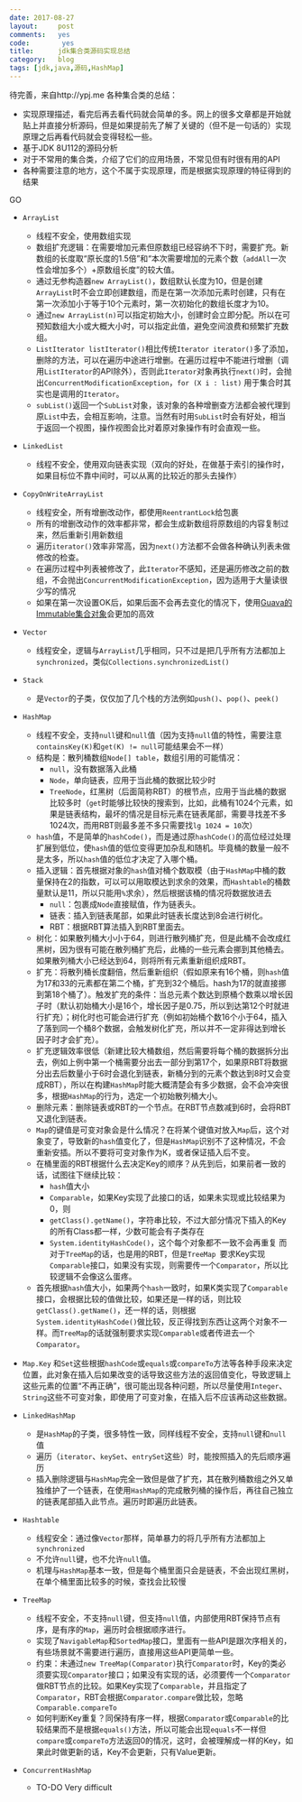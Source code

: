 ```yaml
---
date: 2017-08-27
layout:     post
comments:   yes
code:        yes
title:      jdk集合类源码实现总结
category:   blog
tags: [jdk,java,源码,HashMap]
---
```

待完善，来自http://ypj.me
各种集合类的总结：

* 实现原理描述，看完后再去看代码就会简单的多。网上的很多文章都是开始就贴上并直接分析源码，但是如果提前先了解了关键的（但不是一句话的）实现原理之后再看代码就会变得轻松一些。
* 基于JDK 8U112的源码分析
* 对于不常用的集合类，介绍了它们的应用场景，不常见但有时很有用的API
* 各种需要注意的地方，这个不属于实现原理，而是根据实现原理的特征得到的结果

GO

* `ArrayList`
  * 线程不安全，使用数组实现
  * 数组扩充逻辑：在需要增加元素但原数组已经容纳不下时，需要扩充。新数组的长度取“原长度的1.5倍”和“本次需要增加的元素个数（`addAll`一次性会增加多个）+原数组长度”的较大值。
  * 通过无参构造器`new ArrayList()`，数组默认长度为10，但是创建`ArrayList`时不会立即创建数组，而是在第一次添加元素时创建，只有在第一次添加小于等于10个元素时，第一次初始化的数组长度才为10。
  * 通过`new ArrayList(n)`可以指定初始大小，创建时会立即分配。所以在可预知数组大小或大概大小时，可以指定此值，避免空间浪费和频繁扩充数组。
  * `ListIterator listIterator()`相比传统`Iterator iterator()`多了添加，删除的方法，可以在遍历中途进行增删。在遍历过程中不能进行增删（调用`ListIterator`的API除外），否则此`Iterator`对象再执行`next()`时，会抛出`ConcurrentModificationException`，`for (X i : list)` 用于集合时其实也是调用的`Iterator`。
  * `subList()`返回一个`SubList`对象，该对象的各种增删查方法都会被代理到原`List`中去，会相互影响，注意。当然有时用`SubList`时会有好处，相当于返回一个视图，操作视图会比对着原对象操作有时会直观一些。

* `LinkedList`
  * 线程不安全，使用双向链表实现（双向的好处，在做基于索引的操作时，如果目标位不靠中间时，可以从离的比较近的那头去操作）

* `CopyOnWriteArrayList`
  * 线程安全，所有增删改动作，都使用`ReentrantLock`给包裹
  * 所有的增删改动作的效率都非常，都会生成新数组将原数组的内容复制过来，然后重新引用新数组
  * 遍历`iterator()`效率非常高，因为`next()`方法都不会做各种确认列表未做修改的检查。
  * 在遍历过程中列表被修改了，此`Iterator`不感知，还是遍历修改之前的数组，不会抛出`ConcurrentModificationException`，因为适用于大量读很少写的情况
  * 如果在第一次设置OK后，如果后面不会再去变化的情况下，使用[Guava的Immutable集合对象](https://github.com/google/guava/wiki/ImmutableCollectionsExplained)会更加的高效

* `Vector`
  * 线程安全，逻辑与`ArrayList`几乎相同，只不过是把几乎所有方法都加上`synchronized`，类似`Collections.synchronizedList()`

* `Stack`
  * 是`Vector`的子类，仅仅加了几个栈的方法例如`push()`、`pop()`、`peek()`

* `HashMap`
  * 线程不安全，支持`null`键和`null`值（因为支持`null`值的特性，需要注意`containsKey(K)`和`get(K) != null`可能结果会不一样）
  * 结构是：散列桶数组`Node[] table`，数组引用的可能情况：
    * `null`，没有数据落入此桶
    * `Node`，单向链表，应用于当此桶的数据比较少时
    * `TreeNode`，红黑树（后面简称RBT）的根节点，应用于当此桶的数据比较多时（`get`时能够比较快的搜索到，比如，此桶有1024个元素，如果是链表结构，最坏的情况是目标元素在链表尾部，需要寻找差不多1024次，而用RBT则最多差不多只需要找`lg 1024 = 10`次）
  * `hash`值，不是简单的`hashCode()`，而是通过原`hashCode()`的高位经过处理扩展到低位，使`hash`值的低位变得更加杂乱和随机。毕竟桶的数量一般不是太多，所以`hash`值的低位才决定了入哪个桶。
  * 插入逻辑：首先根据对象的`hash`值对桶个数取模（由于`HashMap`中桶的数量保持在2的指数，可以可以用取模达到求余的效果，而`Hashtable`的桶数量默认是11，所以只能用`%`求余），然后根据该桶的情况将数据放进去
    * `null`：包裹成`Node`直接赋值，作为链表头。
    * 链表：插入到链表尾部，如果此时链表长度达到8会进行树化。
    * RBT：根据RBT算法插入到RBT里面去。
  * 树化：如果散列桶大小小于64，则进行散列桶扩充，但是此桶不会改成红黑树，因为很有可能在散列桶扩充后，此桶的一些元素会挪到其他桶去。如果散列桶大小已经达到64，则将所有元素重新组织成RBT。
  * 扩充：将散列桶长度翻倍，然后重新组织（假如原来有16个桶，则`hash`值为17和33的元素都在第二个桶，扩充到32个桶后。hash为17的就直接挪到第18个桶了）。触发扩充的条件：当总元素个数达到原桶个数乘以增长因子时（默认初始桶大小是16个，增长因子是0.75，所以到达第12个时就进行扩充）；树化时也可能会进行扩充（例如初始桶个数16个小于64，插入了落到同一个桶8个数据，会触发树化扩充，所以并不一定非得达到增长因子时才会扩充）。
  * 扩充逻辑效率很低（新建比较大桶数组，然后需要将每个桶的数据拆分出去，例如上例中第一个桶需要分出去一部分到第17个，如果原RBT将数据分出去后数量小于6时会退化到链表，新桶分到的元素个数达到8时又会变成RBT），所以在构建`HashMap`时能大概清楚会有多少数据，会不会冲突很多，根据`HashMap`的行为，选定一个初始散列桶大小。
  * 删除元素：删除链表或RBT的一个节点。在RBT节点数减到6时，会将RBT又退化到链表。
  * `Map`的键值是可变对象会是什么情况？在将某个键值对放入`Map`后，这个对象变了，导致新的`hash`值变化了，但是`HashMap`识别不了这种情况，不会重新安插。所以不要将可变对象作为K，或者保证插入后不变。
  * 在桶里面的RBT根据什么去决定Key的顺序？从先到后，如果前者一致的话，试图往下继续比较：
    * `hash`值大小
    * `Comparable`，如果Key实现了此接口的话，如果未实现或比较结果为0，则
    * `getClass().getName()`，字符串比较，不过大部分情况下插入的Key的所有Class都一样，少数可能会有子类存在
    * `System.identityHashCode()`，这个每个对象都不一致不会再重复
    而对于`TreeMap`的话，也是用的RBT，但是`TreeMap `要求Key实现`Comparable`接口，如果没有实现，则需要传一个`Comparator`，所以比较逻辑不会像这么蛋疼。
  * 首先根据`hash`值大小，如果两个`hash`一致时，如果K类实现了`Comparable`接口，会根据比较的值做比较，如果还是一样的话，则比较`getClass().getName()`，还一样的话，则根据`System.identityHashCode()`做比较，反正得找到东西让这两个对象不一样。而`TreeMap`的话就强制要求实现`Comparable`或者传进去一个`Comparator`。

* `Map.Key` 和`Set`这些根据`hashCode`或`equals`或`compareTo`方法等各种手段来决定位置，此对象在插入后如果改变的话导致这些方法的返回值变化，导致逻辑上这些元素的位置“不再正确”，很可能出现各种问题，所以尽量使用`Integer`、`String`这些不可变对象，即使用了可变对象，在插入后不应该再动这些数据。

* `LinkedHashMap`
  * 是`HashMap`的子类，很多特性一致，同样线程不安全，支持`null`键和`null`值
  * 遍历（`iterator`、`keySet`、`entrySet`这些）时，能按照插入的先后顺序遍历
  * 插入删除逻辑与`HashMap`完全一致但是做了扩充，其在散列桶数组之外又单独维护了一个链表，在使用`HashMap`的完成散列桶的操作后，再往自己独立的链表尾部插入此节点。遍历时即遍历此链表。

* `Hashtable`
  * 线程安全：通过像`Vector`那样，简单暴力的将几乎所有方法都加上`synchronized`
  * 不允许`null`键，也不允许`null`值。
  * 机理与`HashMap`基本一致，但是每个桶里面只会是链表，不会出现红黑树，在单个桶里面比较多的时候，查找会比较慢

* `TreeMap`
  * 线程不安全，不支持`null`键，但支持`null`值，内部使用RBT保持节点有序，是有序的`Map`，遍历时会根据顺序进行。
  * 实现了`NavigableMap`和`SortedMap`接口，里面有一些API是跟次序相关的，有些场景就不需要进行遍历，直接用这些API更简单一些。
  * 约束：未通过`new TreeMap(Comparator)`执行`Comparator`时，Key的类必须要实现`Comparator`接口；如果没有实现的话，必须要传一个`Comparator`做RBT节点的比较。如果Key实现了`Comparable`，并且指定了`Comparator`，RBT会根据`Comparator.compare`做比较，忽略`Comparable.compareTo`
  * 如何判断Key重复？同保持有序一样，根据`Comparator`或`Comparable`的比较结果而不是根据`equals()`方法，所以可能会出现`equals`不一样但`compare`或`compareTo`方法返回0的情况，这时，会被理解成一样的Key，如果此时做更新的话，Key不会更新，只有Value更新。

* `ConcurrentHashMap`

  * TO-DO Very difficult​



